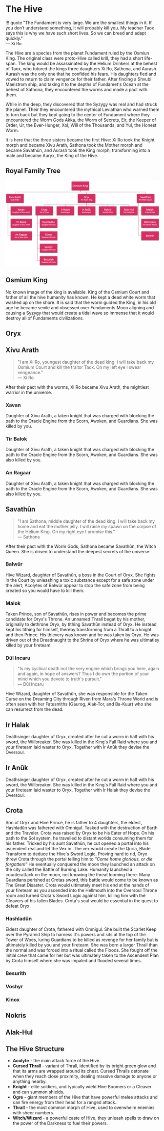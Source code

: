 # The Hive
!!! quote
    "The Fundament is very large. We are the smallest things in it. If you don’t understand something, it will probably kill you. My teacher Taox says this is why we have such short lives. So we can breed and adapt quickly."<br>— Xi Ro

The Hive are a species from the planet Fundament ruled by the Osmiun King. The original class were proto-Hive called krill, they had a short life-span. The king would be assassinated by the Helium Drinkers at the behest of Taox, who tutored the kings three daughters Xi Ro, Sathona, and Aurash. Aurash was the only one that he confided his fears. His daughters fled and vowed to return to claim vengence for their father. After finding a Shvubi Maelstrom ship, and taking it to the depths of Fundamet's Ocean at the behest of Sathona, they encountered the worms and made a pact with them.

While in the deep, they discovered that the Syzygy was real and had struck the planet. Their they encountered the mythical Leviathan who warned them to turn back but they kept going to the center of Fundament where they encountered the Worm Gods Akka, the Worm of Secrets, Eir, the Keeper of Order, Ur, the Ever-Hunger, Xol, Will of the Thousands, and Yul, the Honest Worm.

It is here that the three sisters became the first Hive: Xi Ro took the Knight morph and became Xivu Arath, Sathona took the Mother morph and became Savathûn, and Aurash took the King morph, transforming into a male and became Auryx, the King of the Hive.

## Royal Family Tree
<img src="/images/general/hive_family_tree.png">

## Osmium King
No known image of the king is available. King of the Osmium Court and father of all the hive humanity has known. He kept a dead white worm that washed up on the shore. It is said that the worm guided the King, in his old age he became senile and obsessed over Fundaments Moon aligning and causing a Syzygy that would create a tidal wave so immense that it would destroy all of Fundaments civilizations.

## Oryx


## Xivu Arath
>"I am Xi Ro, youngest daughter of the dead king. I will take back my Osmium Court and kill the traitor Taox. On my left eye I swear vengeance."<br>— Xi Ro

After their pact with the worms, Xi Ro became Xivu Arath, the mightiest warrior in the universe.

### Xavan
Daughter of Xivu Arath, a taken knight that was charged with blocking the path to the Oracle Engine from the Scorn, Awoken, and Guardians. She was killed by you.

### Tir Balok
Daughter of Xivu Arath, a taken knight that was charged with blocking the path to the Oracle Engine from the Scorn, Awoken, and Guardians. She was also killed by you.

### An Ragaar
Daughter of Xivu Arath, a taken knight that was charged with blocking the path to the Oracle Engine from the Scorn, Awoken, and Guardians. She was also killed by you.

## Savathûn
> "I am Sathona, middle daughter of the dead king. I will take back my home and eat the mother jelly. I will raise my spawn on the corpse of the Helium King. On my right eye I promise this."<br>— Sathona

After their pact with the Worm Gods, Sathona became Savathûn, the Witch Queen. She is driven to understand the deepest secrets of the universe.


### Balwûr
Hive Wizard, daughter of Savathûn, a boss in the Court of Oryx. She fights in the Court by unleashing a toxic substance except for a safe zone under the alert, Acolytes of Balwûr appear to stop the safe zone from being created so you would have to kill them.

### Malok
Taken Prince, son of Savathûn, rises in power and becomes the prime candidate for Oryx's Throne. An unnamed Thrall begat by his mother, originally to dethrone Oryx, by tithing Savathûn instead of Oryx. He instead kept his tithing for himself, thereby transforming from a Thrall to a knight and then Prince. His thievery was known and he was taken by Oryx. He was driven out of the Dreadnaught to the Shrine of Oryx where he was ultimatley killed by your fireteam.

### Dûl Incaru
> "Is my cyclical death not the very engine which brings you here, again and again, in hope of answers? Thus I do own the portion of your mind which you devote to truth's pursuit."<br>— Dûl Incaru

Hive Wizard, daughter of Savathûn, she was responsible for the Taken Curse on the Dreaming City through Riven from Mara's Throne World and is often seen with her Fatesmiths (Gaurog, Alak-Tor, and Ba-Kuur) who she can resurrect from the dead.

## Ir Halak
Deathsinger daughter of Oryx, created after he cut a worm in half with his sword, the Willbreaker. She was killed in the King's Fall Raid where you and your fireteam laid waster to Oryx. Together with Ir Anûk they devise the Oversoul.

## Ir Anûk
Deathsinger daughter of Oryx, created after he cut a worm in half with his sword, the Willbreaker. She was killed in the King's Fall Raid where you and your fireteam laid waster to Oryx. Together with Ir Halak they devise the Oversoul.


## Crota
Son of Oryx and Hive Prince, he is father to 4 daughters, the eldest, Hashladûn was fathered with Omnigul. Tasked with the destruction of Earth and the Traveler. Crota was raised by Oryx to be his Eater of Hope. On his path to the Sol system, he travelled to distant worlds consuming them for his father. Tricked by his aunt Savathûn, he cut opened a portal into his ascendent real and let the Vex in. The vex would create the Quria, Blade Transform to deduce the Hive's Sword Logic. Proving hard to rid, Oryx threw Crota through the portal telling him to _"Come home glorious, or die forgotten!"_  He eventually conquered the moon they launched an attack on the city called the Battle of Burning Lake. Humanity launched a counterattack on the moon, not knowing the threat looming there. Many Guardians perished at Crotas sword, this battle would come to be known as The Great Disaster. Crota would ultimately meet his end at the hands of your fireteam as you ascended into the Hellmouth into the Oversoul Throne room and turned Crota's Sword Logic against him, killing him with the Cleavers of his fallen Blades. Crota's soul would be essential in the quest to defeat Oryx.

### Hashladûn
Eldest daughter of Crota, fathered with Omnigul. She built the Scarlet Keep over the Pyramid Ship to harness it's powers and sits at the top of the Tower of Woes, luring Guardians to be killed as revenge for her family but is ultimately killed by you and your fireteam. She was born a larger Thrall than the normal and was forced into a ritual called the Floods. She fought off the initial crew that came for her but was ultimately taken to the Ascendent Plan by Crota himself where she was impaled and flooded several times.

### Besurith


### Voshyr


### Kinox


## Nokris


## Alak-Hul


## The Hive Structure
* **Acolyte** - the main attack force of the Hive.
* **Cursed Thrall** - variant of Thrall, identified by its bright green glow and that its arms are wrapped around its chest. Cursed Thralls detonate when they reach close proximity, dealing massive damage to anyone or anything nearby.
* **Knight** - elite soldiers, and typically wield Hive Boomers or a Cleaver and can summon shields.
* **Ogre** - giant members of the Hive that have powerful melee attacks and can fire energy from their head for a ranged attack..
* **Thrall** - the most common morph of Hive, used to overwhelm enemies with sheer numbers.
* **Witch/Wizard** - a powerful caste of Hive, they unleash spells to draw on the power of the Darkness to fuel their powers.
